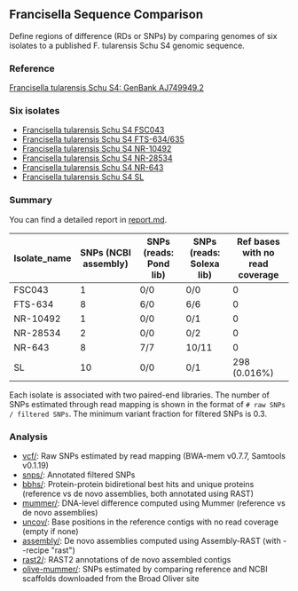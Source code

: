 ## Francisella Sequence Comparison

Define regions of difference (RDs or SNPs) by comparing genomes of six
isolates to a published F. tularensis Schu S4 genomic sequence.

### Reference

[Francisella tularensis Schu S4: GenBank AJ749949.2](http://www.ncbi.nlm.nih.gov/nuccore/AJ749949)

### Six isolates

* [Francisella tularensis Schu S4 FSC043](http://www.ncbi.nlm.nih.gov/bioproject?cmd=Retrieve&dopt=Overview&list_uids=217352)
* [Francisella tularensis Schu S4 FTS-634/635](http://www.ncbi.nlm.nih.gov/bioproject?cmd=Retrieve&dopt=Overview&list_uids=217353)
* [Francisella tularensis Schu S4 NR-10492](http://www.ncbi.nlm.nih.gov/bioproject?cmd=Retrieve&dopt=Overview&list_uids=217349)
* [Francisella tularensis Schu S4 NR-28534](http://www.ncbi.nlm.nih.gov/bioproject?cmd=Retrieve&dopt=Overview&list_uids=217348)
* [Francisella tularensis Schu S4 NR-643](http://www.ncbi.nlm.nih.gov/bioproject?cmd=Retrieve&dopt=Overview&list_uids=217350)
* [Francisella tularensis Schu S4 SL](http://www.ncbi.nlm.nih.gov/bioproject?cmd=Retrieve&dopt=Overview&list_uids=217351)

### Summary

You can find a detailed report in [report.md](report.md).

Isolate_name | SNPs (NCBI assembly) |SNPs (reads: Pond lib) |  SNPs (reads: Solexa lib) | Ref bases with no read coverage |
--- | --- | --- | --- | --- |
FSC043   |  1 | 0/0 |  0/0 | 0 |
FTS-634  |  8 | 6/0 |  6/6 | 0 |
NR-10492 |  1 | 0/0 |  0/1 | 0 |
NR-28534 |  2 | 0/0 |  0/2 | 0 |
NR-643   |  8 | 7/7 | 10/11 | 0 |
SL       | 10 | 0/0 |  0/1 | 298 (0.016%) |

Each isolate is associated with two paired-end libraries. The number
of SNPs estimated through read mapping is shown in the format of `#
raw SNPs / filtered SNPs`. The minimum variant fraction for filtered
SNPs is 0.3.

### Analysis

* [vcf/](vcf): Raw SNPs estimated by read mapping (BWA-mem v0.7.7, Samtools v0.1.19)
* [snps/](snps): Annotated filtered SNPs
* [bbhs/](bbhs): Protein-protein bidiretional best hits and unique proteins (reference vs de novo assemblies, both annotated using RAST)
* [mummer/](mummer): DNA-level difference computed using Mummer (reference vs de novo assemblies)
* [uncov/](uncov): Base positions in the reference contigs with no read coverage (empty if none)
* [assembly/](assembly): De novo assemblies computed using Assembly-RAST (with --recipe "rast")
* [rast2/](rast2): RAST2 annotations of de novo assembled contigs
* [olive-mummer/](olive-mummer): SNPs estimated by comparing reference and NCBI scaffolds downloaded from the Broad Oliver site
